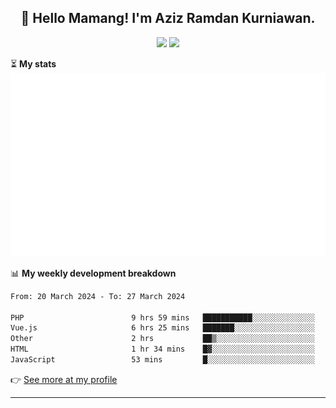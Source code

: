 <h2 align="center">👋 Hello Mamang! I'm Aziz Ramdan Kurniawan.</h2>  
<p align="center">
  <img src="https://komarev.com/ghpvc/?username=azizramdan">
  <img src="https://wakatime.com/badge/user/90056fa0-4c31-4eca-954e-2a3ac05896f9.svg">
</p>
    
⏳ **My stats**  
![](https://raw.githubusercontent.com/azizramdan/github-stats/master/generated/overview.svg#gh-dark-mode-only)

📊 **My weekly development breakdown**
<!--START_SECTION:waka-->

```txt
From: 20 March 2024 - To: 27 March 2024

PHP                        9 hrs 59 mins   ███████████░░░░░░░░░░░░░░   43.82 %
Vue.js                     6 hrs 25 mins   ███████░░░░░░░░░░░░░░░░░░   28.15 %
Other                      2 hrs           ██▒░░░░░░░░░░░░░░░░░░░░░░   08.81 %
HTML                       1 hr 34 mins    █▓░░░░░░░░░░░░░░░░░░░░░░░   06.90 %
JavaScript                 53 mins         █░░░░░░░░░░░░░░░░░░░░░░░░   03.88 %
```

<!--END_SECTION:waka-->
👉 [See more at my profile](https://wakatime.com/@azizramdan)
***
